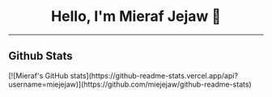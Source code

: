 <h1 align="center" style="margin-top: 50px;">
  <b>Hello, I'm Mieraf Jejaw 👋</b>
</h1>
<hr />

<h2>Github Stats</h2>
[![Mieraf's GitHub stats](https://github-readme-stats.vercel.app/api?username=miejejaw)](https://github.com/miejejaw/github-readme-stats)

